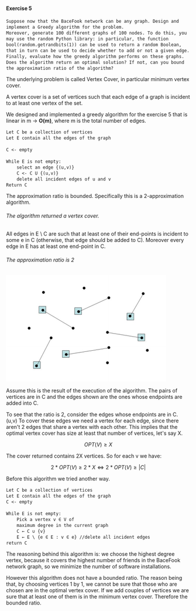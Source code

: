 #### Exercise 5

```textile
Suppose now that the BaceFook network can be any graph. Design and implement a Greedy algorithm for the problem.
Moreover, generate 100 different graphs of 100 nodes. To do this, you may use the random Python library: in particular, the function bool(random.getrandbits(1)) can be used to return a random Boolean, that in turn can be used to decide whether to add or not a given edge.
Finally, evaluate how the greedy algorithm performs on these graphs. Does the algorithm return an optimal solution? If not, can you bound the approximation ratio of the algorithm?
```

The underlying problem is called Vertex Cover, in particular minimum vertex cover.

A vertex cover is a set of vertices such that each edge of a graph is incident to at least one vertex of the set.

We designed and implemented a greedy algorithm for the exercise 5 that is linear in m -> **O(m)**, where m is the total number of edges.

```textile
Let C be a collection of vertices
Let E contain all the edges of the graph

C <- empty

While E is not empty:
    select an edge {(u,v)}
    C <- C U {(u,v)}
    delete all incident edges of u and v
Return C
```

The approximation ratio is bounded. Specifically this is a 2-approximation algorithm.

###### The algorithm returned a vertex cover.

All edges in E \ C are such that at least one of their end-points is incident to some e in C (otherwise, that edge should be added to C). Moreover every edge in E has at least one end-point in C. 

###### The approximation ratio is 2

<div>
<img src ="result.png">

Assume this is the result of the execution of the algorithm.
The pairs of vertices are in C and the edges shown are the ones
whose endpoints are added into C.

</img>
</div>

To see that the ratio is 2, consider the edges whose endpoints are in C. (u,v) To cover these edges we need a vertex for each edge, since there aren't 2 edges that share a vertex with each other. This implies that the optimal vertex cover has size at least that number of vertices, let's say X. 

$$
OPT(V) \geqslant X
$$

The cover returned contains 2X vertices. So for each v we have:

$$
2*OPT(V) \geqslant 2*X \Leftrightarrow 2*OPT(V) \geqslant |C| 
$$

Before this algorithm we tried another way.

```textile
Let C be a collection of vertices
Let E contain all the edges of the graph
C <- empty

While E is not empty:
    Pick a vertex v ∈ V of
    maximum degree in the current graph
    C ← C ∪ {v}
    E ← E \ {e ∈ E : v ∈ e} //delete all incident edges
return C
```

The reasoning behind this algorithm is: we choose the highest degree vertex, because it covers the highest number of friends in the BaceFook network graph, so we minimize the number of software installations.

However this algorithm does not have a bounded ratio. The reason being that, by choosing vertices 1 by 1, we cannot be sure that those who are chosen are in the optimal vertex cover. If we add couples of vertices we are sure that at least one of them is in the minimum vertex cover. Therefore the bounded ratio.
